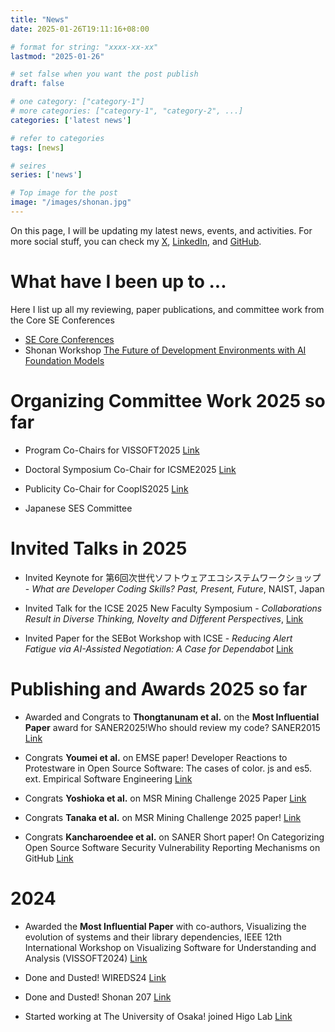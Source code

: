 ```yaml
---
title: "News"
date: 2025-01-26T19:11:16+08:00

# format for string: "xxxx-xx-xx"
lastmod: "2025-01-26"

# set false when you want the post publish
draft: false

# one category: ["category-1"] 
# more categories: ["category-1", "category-2", ...]
categories: ['latest news']

# refer to categories
tags: [news]

# seires
series: ['news']

# Top image for the post
image: "/images/shonan.jpg"
---
```


<!--more-->

On this page, I will be updating my latest news, events, and activities.
For more social stuff, you can check my [X](https://x.com/Augaiko), [LinkedIn](https://www.linkedin.com/in/raula-gaikovina-kula-70b75545/), and [GitHub](https://github.com/raux).

# What have I been up to ...

Here I list up all my reviewing, paper publications, and committee work from the Core SE Conferences

- [SE Core Conferences](https://conf.researchr.org/profile/raulakula)
- Shonan Workshop [The Future of Development Environments with AI Foundation Models](https://shonan.nii.ac.jp/seminars/222/)

# Organizing Committee Work 2025 so far

- Program Co-Chairs for VISSOFT2025 [Link](https://vissoft.io/2025/)

- Doctoral Symposium Co-Chair for ICSME2025 [Link](https://conf.researchr.org/track/icsme-2025/icsme-2025-doctoral-symposium)

- Publicity Co-Chair for CoopIS2025 [Link](https://coopis.scitevents.org/)

- Japanese SES Committee

# Invited Talks in 2025

- Invited Keynote for 第6回次世代ソフトウェアエコシステムワークショップ - *What are Developer Coding Skills? Past, Present, Future*, NAIST, Japan

- Invited Talk for the ICSE 2025 New Faculty Symposium - *Collaborations Result in Diverse Thinking, Novelty and Different Perspectives*, [Link](https://conf.researchr.org/track/icse-2025/icse-2025-new-faculty-symposium#program)


- Invited Paper for the SEBot Workshop with ICSE - *Reducing Alert Fatigue via AI-Assisted Negotiation: A Case for Dependabot* [Link](https://sebot.github.io/)


# Publishing and Awards 2025 so far

- Awarded and Congrats to **Thongtanunam et al.** on the  **Most Influential Paper** award for SANER2025!Who should review my code? SANER2015 [Link](https://x.com/SANERconf/status/1897663586635247676)

- Congrats **Youmei et al.** on EMSE paper! Developer Reactions to Protestware in Open Source Software: The cases of color. js and es5. ext. Empirical Software Engineering [Link](https://link.springer.com/article/10.1007/s10664-024-10599-6)

- Congrats **Yoshioka et al.** on MSR Mining Challenge 2025 Paper [Link](https://2025.msrconf.org/track/msr-2025-mining-challenge)

- Congrats **Tanaka et al.** on MSR Mining Challenge 2025 paper! [Link](https://2025.msrconf.org/track/msr-2025-mining-challenge)

- Congrats **Kancharoendee et al.** on SANER Short paper! On Categorizing Open Source Software Security
Vulnerability Reporting Mechanisms on GitHub [Link](https://arxiv.org/abs/2502.07395)


# 2024 

- Awarded the **Most Influential Paper** with co-authors, Visualizing the evolution of systems and their library dependencies, IEEE 12th International Workshop on Visualizing Software for Understanding and Analysis (VISSOFT2024) [Link](https://sel.ist.osaka-u.ac.jp/topics/award_VISSOFT2024_raula/index.html.en) 

- Done and Dusted!  WIREDS24 [Link](https://wireds2024.github.io/)

- Done and Dusted! Shonan 207 [Link](https://shonan.nii.ac.jp/seminars/207/)

- Started working at The University of Osaka! joined Higo Lab [Link](https://sel.ist.osaka-u.ac.jp/)